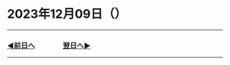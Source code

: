 # 2023年12月09日（）

---

### [◀️前日へ](https://github.com/yuasys/chatty-journal/blob/main/2023/12/2023-12-07.md)&emsp;&emsp;&emsp;&emsp;[翌日へ▶️](https://github.com/yuasys/chatty-journal/blob/main/2023/12/2023-12-09.md)

---
